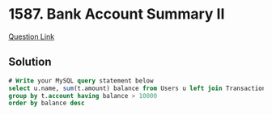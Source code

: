# 1587. Bank Account Summary II

[Question Link](https://leetcode.com/problems/bank-account-summary-ii/)
## Solution
```sql
# Write your MySQL query statement below
select u.name, sum(t.amount) balance from Users u left join Transactions t on u.account=t.account
group by t.account having balance > 10000
order by balance desc
```
